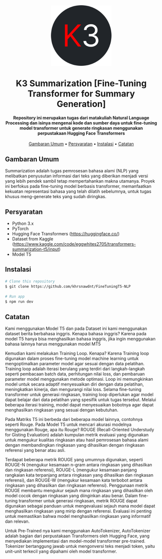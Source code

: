 
<h1 align="center">
  <br>
  <img src="https://github.com/khrsnawdnt/FineTuningT5-NLP/blob/0fb43f24a56fd541c50cfd8b56a308a2ac79e26d/img/logo.png" alt="K3 Summarization" width="200">
  <br>
  <br>
  K3 Summarization [Fine-Tuning Transformer for Summary Generation]
  <br>
</h1>

<h4 align="center">Repository ini merupakan tugas dari matakuliah Natural Language Processing dan isinya mengenai kode dan sumber daya untuk fine-tuning model transformer untuk generate ringkasan menggunakan perpustakaan Hugging Face Transformers</h4>

<p align="center">
  <a href="#gambaran-umum">Gambaran Umum</a> •
  <a href="#persyaratan">Persyaratan</a> •
  <a href="#instalasi">Instalasi</a> •
  <a href="#Catatan">Catatan</a> 
</p>


## Gambaran Umum

Summarization adalah tugas pemrosesan bahasa alami (NLP) yang melibatkan penyusutan informasi dari teks yang diberikan menjadi versi yang lebih pendek sambil tetap mempertahankan makna utamanya. Proyek ini berfokus pada fine-tuning model berbasis transformer, memanfaatkan kekuatan representasi bahasa yang telah dilatih sebelumnya, untuk tugas khusus meng-generate teks yang sudah diringkas.

## Persyaratan

*	Python 3.x
*	PyTorch
*	Hugging Face Transformers (https://huggingface.co/)
*	Dataset from Kaggle (https://www.kaggle.com/code/eggwhites2705/transformers-summarization-t5/input)
*	Model T5

## Instalasi

```bash
# Clone this repository
$ git clone https://github.com/khrsnawdnt/FineTuningT5-NLP

# Run app
$ npm run dev
```

## Catatan
Kami menggunakan Model T5 dan pada Dataset ini kami menggunakan dataset berita berbahasa inggris. Kenapa bahasa inggris? Karena pada model T5 hanya bisa menghasilkan bahasa inggris, jika ingin menggunakan bahasa lainnya harus menggunakan model MT5

Kemudian kami melakukan Training Loop. Kenapa? Karena Training loop digunakan dalam proses fine-tuning model machine learning untuk mengoptimalkan parameter model agar sesuai dengan data pelatihan. Training loop adalah iterasi berulang yang terdiri dari langkah-langkah seperti pembacaan batch data, perhitungan nilai loss, dan pembaruan parameter model menggunakan metode optimasi. Loop ini memungkinkan model untuk secara adaptif menyesuaikan diri dengan data pelatihan, meningkatkan kinerja, dan mengurangi nilai loss. Selama fine-tuning transformer untuk generasi ringkasan, training loop diperlukan agar model dapat belajar dari data pelatihan yang spesifik untuk tugas tersebut. Melalui beberapa iterasi training, model dapat menyesuaikan bobotnya agar dapat menghasilkan ringkasan yang sesuai dengan kebutuhan.

Pada Matriks T5 ini berbeda dari beberapa model lainnya, contohnya seperti Rouge. Pada Model T5 untuk mencari akurasi modelnya menggunakan Rouge, apa itu Rouge? ROUGE (Recall-Oriented Understudy for Gisting Evaluation) adalah kumpulan metrik evaluasi yang digunakan untuk mengukur kualitas ringkasan atau hasil pemrosesan bahasa alami dengan membandingkan ringkasan yang dihasilkan dengan ringkasan referensi yang benar atau asli.

Terdapat beberapa metrik ROUGE yang umumnya digunakan, seperti ROUGE-N (mengukur kesamaan n-gram antara ringkasan yang dihasilkan dan ringkasan referensi), ROUGE-L (mengukur kesamaan panjang rangkaian kata terpanjang antara ringkasan yang dihasilkan dan ringkasan referensi), dan ROUGE-W (mengukur kesamaan kata terbobot antara ringkasan yang dihasilkan dan ringkasan referensi). Penggunaan metrik ROUGE membantu mengukur sejauh mana ringkasan yang dihasilkan oleh model cocok dengan ringkasan yang diinginkan atau benar. Dalam fine-tuning transformer untuk generasi ringkasan, metrik ROUGE dapat digunakan sebagai panduan untuk mengevaluasi sejauh mana model dapat menghasilkan ringkasan yang mirip dengan referensi. Evaluasi ini penting untuk memastikan bahwa model menghasilkan ringkasan yang informatif dan relevan.

Untuk Pre-Trained nya kami menggunakan AutoTokenizer, AutoTokenizer adalah bagian dari perpustakaan Transformers oleh Hugging Face, yang menyediakan implementasi dan model-model transformer pre-trained. Tokenizer bertanggung jawab untuk mengonversi teks menjadi token, yaitu unit-unit terkecil yang dipahami oleh model transformer.




